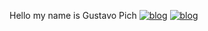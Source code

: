 Hello my name is Gustavo Pich
[![blog](https://img.shields.io/badge/WhatsApp-25D366?style=for-the-badge&logo=whatsapp&logoColor=white)](https://wa.me//5555997359965)
[![blog](https://img.shields.io/badge/Instagram-E4405F?style=for-the-badge&logo=instagram&logoColor=white)](https://www.instagram.com/gustavo_pich_/)

<!--
**pichee/pichee** is a ✨ _special_ ✨ repository because its `README.md` (this file) appears on your GitHub profile.

Here are some ideas to get you started:

- 🔭 I’m currently working on ...
- 🌱 I’m currently learning ...
- 👯 I’m looking to collaborate on ...
- 🤔 I’m looking for help with ...
- 💬 Ask me about ...
- 📫 How to reach me: ...
- 😄 Pronouns: ...
- ⚡ Fun fact: ...
-->

